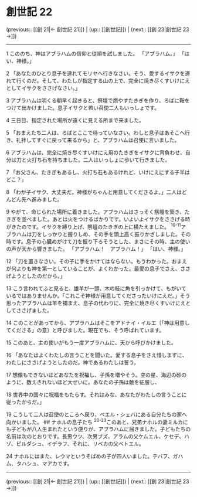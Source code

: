 # 創世記 22

(previous:: [[創 21|← 創世記 21]]) | (up:: [[創世記]]) | (next:: [[創 23|創世記 23 →]])

***




1 
こののち、神はアブラハムの信仰と従順を試しました。 「アブラハム。」 「はい、神様。」 



2 
「あなたのひとり息子を連れてモリヤへ行きなさい。そう、愛するイサクを連れて行くのだ。そして、わたしが指定する山の上で、完全に焼き尽くすいけにえとしてイサクをささげなさい。」 



3 
アブラハムは明くる朝早く起きると、祭壇で燃やすたきぎを作り、ろばに鞍をつけて出かけました。息子イサクと若い召使二人もいっしょです。 



4 
三日目、指定された場所が遠くに見える所まで来ました。 



5 
「おまえたち二人は、ろばとここで待っていなさい。わしと息子はあそこへ行き、礼拝してすぐに戻って来るから」と、アブラハムは召使に言いました。 



6 
アブラハムは、完全に焼き尽くすいけにえ用のたきぎをイサクに背負わせ、自分は刀と火打ち石を持ちました。二人はいっしょに歩いて行きました。 



7 
「お父さん、たきぎもあるし、火打ち石もあるけれど、いけにえにする子羊はどこ？」 



8 
「わが子イサク、大丈夫だ。神様がちゃんと用意してくださるよ。」二人はどんどん先へ進みました。 



9 
やがて、命じられた場所に着きました。アブラハムはさっそく祭壇を築き、たきぎを並べました。あとは火をつけるばかりです。いよいよイサクをささげる時がきたのです。イサクを縛り上げ、祭壇のたきぎの上に横たえました。 <sup class="versenum">10-11</sup>アブラハムは刀をしっかりと握りしめ、その手を頭上高く振りかざしました。その時です。息子の心臓めがけて刀を振り下ろそうとした、まさにその時、主の使いの声が天から響きました。 「アブラハム！　アブラハム！」 「はい、神様。」 



12 
「刀を置きなさい。その子に手をかけてはならない。もうわかった。おまえが何よりも神を第一としていることが、よくわかった。最愛の息子でさえ、ささげようとしたのだから。」 



13 
こう言われてふと見ると、雄羊が一頭、木の枝に角を引っかけて、もがいているではありませんか。「これこそ神様が用意してくださったいけにえだ。」そう思ったアブラハムは羊を捕まえ、息子の代わりに、完全に焼き尽くすいけにえとしてささげました。 



14 
このことがあってから、アブラハムはそこをアドナイ・イルエ〔「神は用意してくださる」の意〕と呼びました。現在でも、そう呼ばれています。 



15 
このあと、主の使いがもう一度アブラハムに、天から呼びかけました。 



16 
「あなたはよくわたしの言うことを聞いた。愛する息子をさえ惜しまずに、わたしにささげようとしたのだ。神であるわたしは誓う。 



17 
想像もできないほどあなたを祝福し、子孫を増やそう。空の星、海辺の砂のように、数えきれないほど大ぜいに。あなたの子孫は敵を征服し、 



18 
世界中の国々に祝福をもたらす。それはみな、あなたがわたしの言うことに従ったからだ。」 



19 
こうして二人は召使のところへ戻り、ベエル・シェバにある自分たちの家へ向かいました。 ## ナホルの息子たち <sup class="versenum">20-23</sup>このあと、兄弟ナホルの妻ミルカにも子どもが八人生まれたという便りが、アブラハムに届きました。子どもたちの名前は次のとおりです。長男ウツ、次男ブズ、アラムの父ケムエル、ケセデ、ハゾ、ピルダシュ、イデラフ、それに、リベカの父ベトエル。 



24 
ナホルにはまた、レウマというそばめの子が四人いました。テバフ、ガハム、タハシュ、マアカです。

***

(previous:: [[創 21|← 創世記 21]]) | (up:: [[創世記]]) | (next:: [[創 23|創世記 23 →]])
